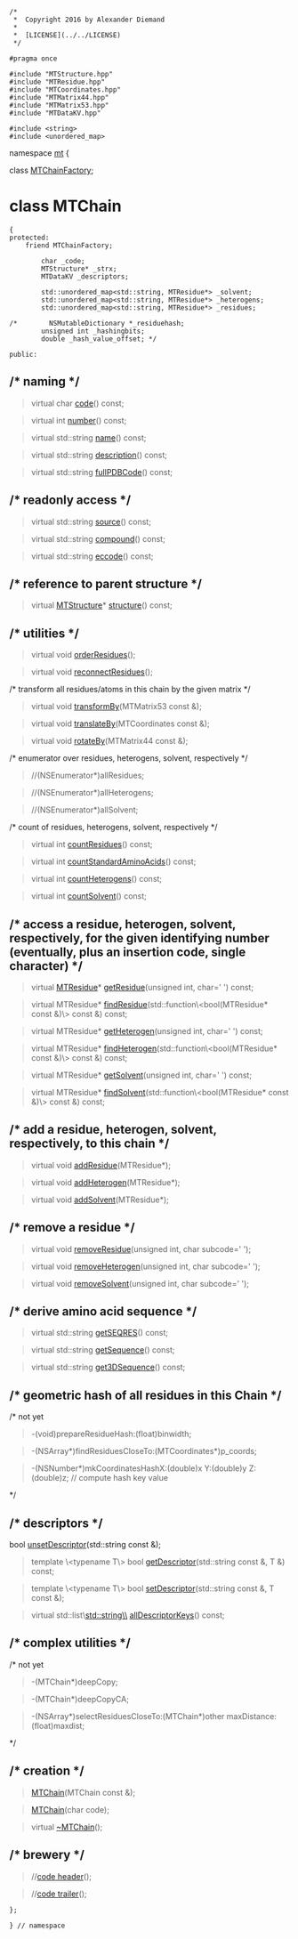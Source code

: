 ~~~ { .cpp }
/*
 *  Copyright 2016 by Alexander Diemand
 *
 *  [LICENSE](../../LICENSE)
 */

#pragma once

#include "MTStructure.hpp"
#include "MTResidue.hpp"
#include "MTCoordinates.hpp"
#include "MTMatrix44.hpp"
#include "MTMatrix53.hpp"
#include "MTDataKV.hpp"

#include <string>
#include <unordered_map>
~~~

namespace [mt](namespace_mt.list) {

class [MTChainFactory](MTChainFactory.hpp.md);

# class MTChain

~~~ { .cpp }
{
protected:
	friend MTChainFactory;

        char _code;
        MTStructure* _strx;
        MTDataKV _descriptors;

        std::unordered_map<std::string, MTResidue*> _solvent;
        std::unordered_map<std::string, MTResidue*> _heterogens;
        std::unordered_map<std::string, MTResidue*> _residues;

/*        NSMutableDictionary *_residuehash;
        unsigned int _hashingbits;
        double _hash_value_offset; */

public:
~~~

## /* naming */

>virtual char [code](MTChain_naming.cpp.md)() const;

>virtual int [number](MTChain_naming.cpp.md)() const;

>virtual std::string [name](MTChain_naming.cpp.md)() const;

>virtual std::string [description](MTChain_naming.cpp.md)() const;

>virtual std::string [fullPDBCode](MTChain_naming.cpp.md)() const;

## /* readonly access */

>virtual std::string [source](MTChain_access.cpp.md)() const;

>virtual std::string [compound](MTChain_access.cpp.md)() const;

>virtual std::string [eccode](MTChain_access.cpp.md)() const;

## /* reference to parent structure */

>virtual [MTStructure](MTStructure.hpp.md)* [structure](MTChain_access.cpp.md)() const;


## /* utilities */

>virtual void [orderResidues](MTChain_utilities.cpp.md)();

>virtual void [reconnectResidues](MTChain_utilities.cpp.md)();

/* transform all residues/atoms in this chain by the given matrix */

>virtual void [transformBy](MTChain_transformation.cpp.md)(MTMatrix53 const &);

>virtual void [translateBy](MTChain_transformation.cpp.md)(MTCoordinates const &);

>virtual void [rotateBy](MTChain_transformation.cpp.md)(MTMatrix44 const &);


/* enumerator over residues, heterogens, solvent, respectively */

> //(NSEnumerator*)allResidues;

> //(NSEnumerator*)allHeterogens;

> //(NSEnumerator*)allSolvent;

/* count of residues, heterogens, solvent, respectively */

>virtual int [countResidues](MTChain_counts.cpp.md)() const;

>virtual int [countStandardAminoAcids](MTChain_counts.cpp.md)() const;

>virtual int [countHeterogens](MTChain_counts.cpp.md)() const;

>virtual int [countSolvent](MTChain_counts.cpp.md)() const;

## /* access a residue, heterogen, solvent, respectively, for the given identifying number (eventually, plus an insertion code, single character) */

> virtual [MTResidue](MTResidue.hpp.md)* [getResidue](MTChain_get.cpp.md)(unsigned int, char=' ') const;

> virtual MTResidue* [findResidue](MTChain_get.cpp.md)(std::function\\<bool(MTResidue* const &)\\> const &) const;

> virtual MTResidue* [getHeterogen](MTChain_get.cpp.md)(unsigned int, char=' ') const;

> virtual MTResidue* [findHeterogen](MTChain_get.cpp.md)(std::function\\<bool(MTResidue* const &)\\> const &) const;

> virtual MTResidue* [getSolvent](MTChain_get.cpp.md)(unsigned int, char=' ') const;

> virtual MTResidue* [findSolvent](MTChain_get.cpp.md)(std::function\\<bool(MTResidue* const &)\\> const &) const;

## /* add a residue, heterogen, solvent, respectively, to this chain */

> virtual void [addResidue](MTChain_add.cpp.md)(MTResidue*);

> virtual void [addHeterogen](MTChain_add.cpp.md)(MTResidue*);

> virtual void [addSolvent](MTChain_add.cpp.md)(MTResidue*);

## /* remove a residue */

> virtual void [removeResidue](MTChain_remove.cpp.md)(unsigned int, char subcode=' ');

> virtual void [removeHeterogen](MTChain_remove.cpp.md)(unsigned int, char subcode=' ');

> virtual void [removeSolvent](MTChain_remove.cpp.md)(unsigned int, char subcode=' ');

## /* derive amino acid sequence */

> virtual std::string [getSEQRES](MTChain_sequence.cpp.md)() const;

> virtual std::string [getSequence](MTChain_sequence.cpp.md)() const;

> virtual std::string [get3DSequence](MTChain_sequence.cpp.md)() const;

## /* geometric hash of all residues in this Chain */

 /* not yet

> -(void)prepareResidueHash:(float)binwidth;

> -(NSArray*)findResiduesCloseTo:(MTCoordinates*)p_coords;

> -(NSNumber*)mkCoordinatesHashX:(double)x Y:(double)y Z:(double)z; // compute hash key value

 */

## /* descriptors */

bool [unsetDescriptor](MTChain_descriptors.cpp.md)(std::string const &);

>template \\<typename T\\>
bool [getDescriptor](MTChain_descriptors.cpp.md)(std::string const &, T &) const;

>template \\<typename T\\>
bool [setDescriptor](MTChain_descriptors.cpp.md)(std::string const &, T const &);

>virtual std::list\\<std::string\\> [allDescriptorKeys](MTChain_descriptors.cpp.md)() const;

## /* complex utilities */

/* not yet

> -(MTChain*)deepCopy;

> -(MTChain*)deepCopyCA;

> -(NSArray*)selectResiduesCloseTo:(MTChain*)other maxDistance:(float)maxdist;

*/

##  /* creation */

>[MTChain](MTChain_ctor.cpp.md)(MTChain const &);

>[MTChain](MTChain_ctor.cpp.md)(char code);

>virtual [~MTChain](MTChain_dtor.cpp.md)();

## /* brewery */

>//[code header](MTChain_-alpha-.md)();

>//[code trailer](MTChain_-omega-.md)();


~~~ { .cpp }
};

} // namespace
~~~
